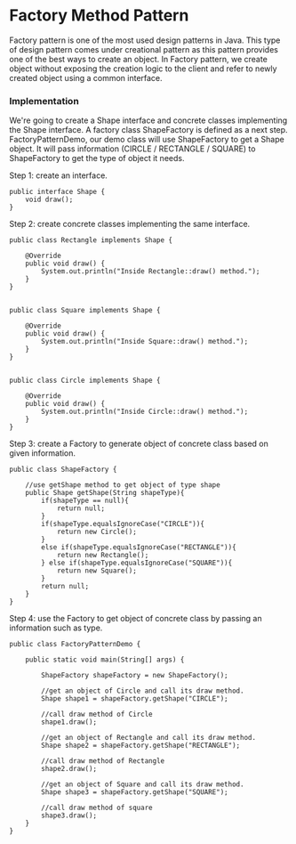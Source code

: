 # Factory Method Pattern

Factory pattern is one of the most used design patterns in Java. This type of design pattern comes under creational 
pattern as this pattern provides one of the best ways to create an object. In Factory pattern, we create object 
without exposing the creation logic to the client and refer to newly created object using a common interface.

### Implementation

We're going to create a Shape interface and concrete classes implementing the Shape interface. A factory class 
ShapeFactory is defined as a next step. FactoryPatternDemo, our demo class will use ShapeFactory to get a Shape 
object. It will pass information (CIRCLE / RECTANGLE / SQUARE) to ShapeFactory to get the type of object it needs.

Step 1: create an interface.

    public interface Shape {
        void draw();
    }

Step 2: create concrete classes implementing the same interface.

    public class Rectangle implements Shape {
    
        @Override
        public void draw() {
            System.out.println("Inside Rectangle::draw() method.");
        }
    }


    public class Square implements Shape {
    
        @Override
        public void draw() {
            System.out.println("Inside Square::draw() method.");
        }
    }


    public class Circle implements Shape {
    
        @Override
        public void draw() {
            System.out.println("Inside Circle::draw() method.");
        }
    }

Step 3: create a Factory to generate object of concrete class based on given information.

    public class ShapeFactory {
    
        //use getShape method to get object of type shape
        public Shape getShape(String shapeType){
            if(shapeType == null){
                return null;
            }		
            if(shapeType.equalsIgnoreCase("CIRCLE")){
                return new Circle();
            } 
            else if(shapeType.equalsIgnoreCase("RECTANGLE")){
                return new Rectangle();
            } else if(shapeType.equalsIgnoreCase("SQUARE")){
                return new Square();
            }
            return null;
        }
    }

Step 4: use the Factory to get object of concrete class by passing an information such as type.

    public class FactoryPatternDemo {
    
        public static void main(String[] args) {

            ShapeFactory shapeFactory = new ShapeFactory();

            //get an object of Circle and call its draw method.
            Shape shape1 = shapeFactory.getShape("CIRCLE");
    
            //call draw method of Circle
            shape1.draw();
    
            //get an object of Rectangle and call its draw method.
            Shape shape2 = shapeFactory.getShape("RECTANGLE");
    
            //call draw method of Rectangle
            shape2.draw();
    
            //get an object of Square and call its draw method.
            Shape shape3 = shapeFactory.getShape("SQUARE");
    
            //call draw method of square
            shape3.draw();
        }
    }